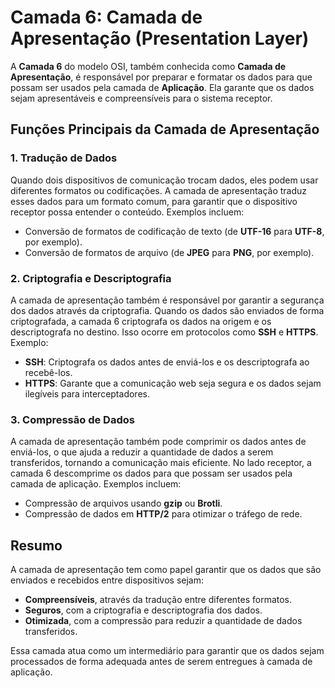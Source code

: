 # Camada 6: Camada de Apresentação (Presentation Layer)

A **Camada 6** do modelo OSI, também conhecida como **Camada de Apresentação**, é responsável por preparar e formatar os dados para que possam ser usados pela camada de **Aplicação**. Ela garante que os dados sejam apresentáveis e compreensíveis para o sistema receptor.

## Funções Principais da Camada de Apresentação

### 1. **Tradução de Dados**
Quando dois dispositivos de comunicação trocam dados, eles podem usar diferentes formatos ou codificações. A camada de apresentação traduz esses dados para um formato comum, para garantir que o dispositivo receptor possa entender o conteúdo. Exemplos incluem:
- Conversão de formatos de codificação de texto (de **UTF-16** para **UTF-8**, por exemplo).
- Conversão de formatos de arquivo (de **JPEG** para **PNG**, por exemplo).

### 2. **Criptografia e Descriptografia**
A camada de apresentação também é responsável por garantir a segurança dos dados através da criptografia. Quando os dados são enviados de forma criptografada, a camada 6 criptografa os dados na origem e os descriptografa no destino. Isso ocorre em protocolos como **SSH** e **HTTPS**. Exemplo:
- **SSH**: Criptografa os dados antes de enviá-los e os descriptografa ao recebê-los.
- **HTTPS**: Garante que a comunicação web seja segura e os dados sejam ilegíveis para interceptadores.

### 3. **Compressão de Dados**
A camada de apresentação também pode comprimir os dados antes de enviá-los, o que ajuda a reduzir a quantidade de dados a serem transferidos, tornando a comunicação mais eficiente. No lado receptor, a camada 6 descomprime os dados para que possam ser usados pela camada de aplicação. Exemplos incluem:
- Compressão de arquivos usando **gzip** ou **Brotli**.
- Compressão de dados em **HTTP/2** para otimizar o tráfego de rede.

## Resumo
A camada de apresentação tem como papel garantir que os dados que são enviados e recebidos entre dispositivos sejam:
- **Compreensíveis**, através da tradução entre diferentes formatos.
- **Seguros**, com a criptografia e descriptografia dos dados.
- **Otimizada**, com a compressão para reduzir a quantidade de dados transferidos.

Essa camada atua como um intermediário para garantir que os dados sejam processados de forma adequada antes de serem entregues à camada de aplicação.
